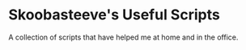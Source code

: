 # Skoobasteeve's Useful Scripts
A collection of scripts that have helped me at home and in the office. 
